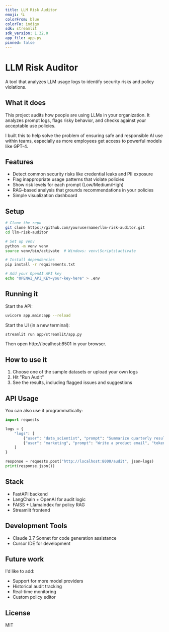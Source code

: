 ```yaml
---
title: LLM Risk Auditor
emoji: 🔍
colorFrom: blue
colorTo: indigo
sdk: streamlit
sdk_version: 1.32.0
app_file: app.py
pinned: false
---
```


# LLM Risk Auditor

A tool that analyzes LLM usage logs to identify security risks and policy violations.

## What it does

This project audits how people are using LLMs in your organization. It analyzes prompt logs, flags risky behavior, and checks against your acceptable use policies.

I built this to help solve the problem of ensuring safe and responsible AI use within teams, especially as more employees get access to powerful models like GPT-4.

## Features

- Detect common security risks like credential leaks and PII exposure
- Flag inappropriate usage patterns that violate policies
- Show risk levels for each prompt (Low/Medium/High)
- RAG-based analysis that grounds recommendations in your policies
- Simple visualization dashboard

## Setup

```bash
# Clone the repo
git clone https://github.com/yourusername/llm-risk-auditor.git
cd llm-risk-auditor

# Set up venv
python -m venv venv
source venv/bin/activate  # Windows: venv\Scripts\activate

# Install dependencies
pip install -r requirements.txt

# Add your OpenAI API key
echo "OPENAI_API_KEY=your-key-here" > .env
```

## Running it

Start the API:
```bash
uvicorn app.main:app --reload
```

Start the UI (in a new terminal):
```bash
streamlit run app/streamlit/app.py
```

Then open http://localhost:8501 in your browser.

## How to use it

1. Choose one of the sample datasets or upload your own logs
2. Hit "Run Audit"
3. See the results, including flagged issues and suggestions

## API Usage

You can also use it programmatically:

```python
import requests

logs = {
    "logs": [
        {"user": "data_scientist", "prompt": "Summarize quarterly results", "tokens": 450, "model": "gpt-4"},
        {"user": "marketing", "prompt": "Write a product email", "tokens": 800, "model": "gpt-3.5-turbo"}
    ]
}

response = requests.post("http://localhost:8000/audit", json=logs)
print(response.json())
```

## Stack

- FastAPI backend
- LangChain + OpenAI for audit logic
- FAISS + LlamaIndex for policy RAG
- Streamlit frontend

## Development Tools

- Claude 3.7 Sonnet for code generation assistance
- Cursor IDE for development

## Future work

I'd like to add:
- Support for more model providers
- Historical audit tracking
- Real-time monitoring
- Custom policy editor

## License

MIT